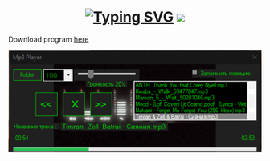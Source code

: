 <h1 align="center"><a href="https://git.io/typing-svg"><img src="https://readme-typing-svg.herokuapp.com?font=Fira+Code&pause=1000&random=false&width=435&lines=The+program+for+listening+music" alt="Typing SVG" /></a>
<img src="https://github.com/blackcater/blackcater/raw/main/images/Hi.gif" height="32"/></h1>
<p>Download program <a href="https://github.com/clyde-dot/Mp3Player/blob/main/PlayerMp3.exe" target="_blank">here</a></p>
<img src="/ScreenshotProgram.png"/>
